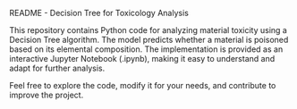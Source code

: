 README - Decision Tree for Toxicology Analysis

This repository contains Python code for analyzing material toxicity using a Decision Tree algorithm. The model predicts whether a material is poisoned based on its elemental composition. The implementation is provided as an interactive Jupyter Notebook (.ipynb), making it easy to understand and adapt for further analysis.

Feel free to explore the code, modify it for your needs, and contribute to improve the project.
